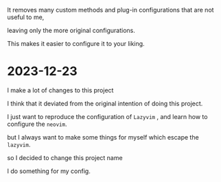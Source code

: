 It removes many custom methods and plug-in configurations that are not useful to me,

leaving only the more original configurations.

This makes it easier to configure it to your liking.

# 2023-12-23

I make a lot of changes to this project

I think that it deviated from the original intention of doing this project.

I just want to reproduce the configuration of `Lazyvim` , and learn how to configure the `neovim`.

but I always want to make some things for myself which escape the `lazyvim`.

so I decided to change this project name

I do something  for my config.
